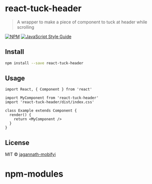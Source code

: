 # react-tuck-header

> A wrapper to make a piece of component to tuck at header while scrolling

[![NPM](https://img.shields.io/npm/v/react-tuck-header.svg)](https://www.npmjs.com/package/react-tuck-header) [![JavaScript Style Guide](https://img.shields.io/badge/code_style-standard-brightgreen.svg)](https://standardjs.com)

## Install

```bash
npm install --save react-tuck-header
```

## Usage

```tsx
import React, { Component } from 'react'

import MyComponent from 'react-tuck-header'
import 'react-tuck-header/dist/index.css'

class Example extends Component {
  render() {
    return <MyComponent />
  }
}
```

## License

MIT © [jagannath-mobifyi](https://github.com/jagannath-mobifyi)
# npm-modules
